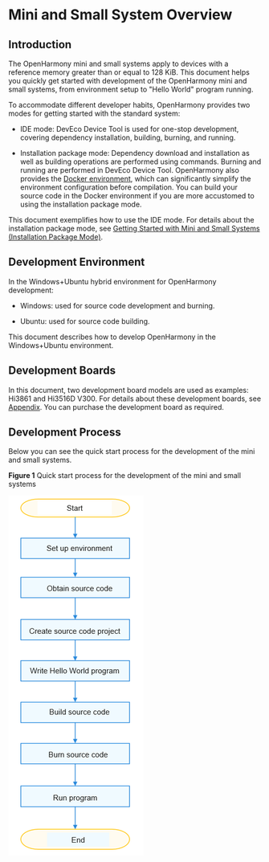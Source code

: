 # Mini and Small System Overview


## Introduction

The OpenHarmony mini and small systems apply to devices with a reference memory greater than or equal to 128 KiB. This document helps you quickly get started with development of the OpenHarmony mini and small systems, from environment setup to "Hello World" program running.

To accommodate different developer habits, OpenHarmony provides two modes for getting started with the standard system:

- IDE mode: DevEco Device Tool is used for one-stop development, covering dependency installation, building, burning, and running.

- Installation package mode: Dependency download and installation as well as building operations are performed using commands. Burning and running are performed in DevEco Device Tool.
  OpenHarmony also provides the [Docker environment](../get-code/gettools-acquire.md), which can significantly simplify the environment configuration before compilation. You can build your source code in the Docker environment if you are more accustomed to using the installation package mode.

This document exemplifies how to use the IDE mode. For details about the installation package mode, see [Getting Started with Mini and Small Systems (Installation Package Mode)](../quick-start/quickstart-lite-package-directory.md).


## Development Environment

In the Windows+Ubuntu hybrid environment for OpenHarmony development:

- Windows: used for source code development and burning.

- Ubuntu: used for source code building.

This document describes how to develop OpenHarmony in the Windows+Ubuntu environment.


## Development Boards

In this document, two development board models are used as examples: Hi3861 and Hi3516D V300. For details about these development boards, see [Appendix](../quick-start/quickstart-ide-lite-board-introduction.md). You can purchase the development board as required.


## Development Process

Below you can see the quick start process for the development of the mini and small systems.

  **Figure 1** Quick start process for the development of the mini and small systems

  ![en-us_image_0000001226634676](figures/en-us_image_0000001226634676.png)

